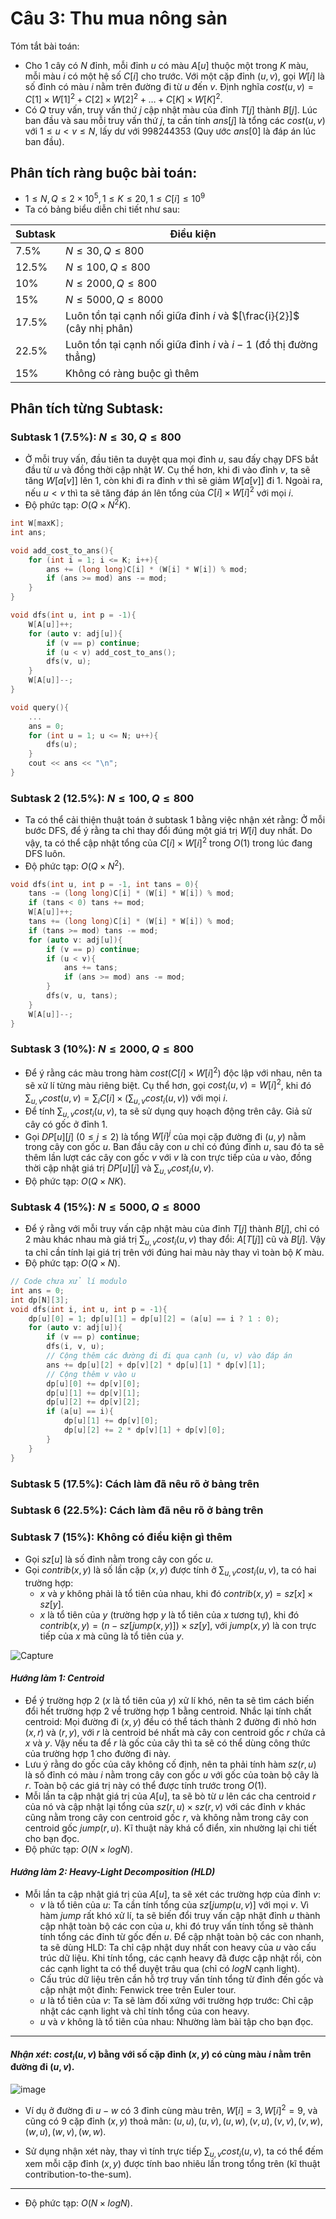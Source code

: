 # Câu 3: Thu mua nông sản
Tóm tắt bài toán: 
- Cho 1 cây có $N$ đỉnh, mỗi đỉnh $u$ có màu $A[u]$ thuộc một trong $K$ màu, mỗi màu $i$ có một hệ số $C[i]$ cho trước.
Với một cặp đỉnh $(u, v)$, gọi $W[i]$ là số đỉnh có màu $i$ nằm trên đường đi từ $u$ đến $v$.
Định nghĩa $cost(u, v) = C[1] × W[1]^2 + C[2] × W[2]^2 + … + C[K] × W[K]^2$.
- Có $Q$ truy vấn, truy vấn thứ $j$ cập nhật màu của đỉnh $T[j]$ thành $B[j]$.
Lúc ban đầu và sau mỗi truy vấn thứ $j$, ta cần tính $ans[j]$ là tổng các $cost(u, v)$ với $1 ≤ u < v ≤ N$, lấy dư với 998244353 (Quy ước $ans[0]$ là đáp án lúc ban đầu).
## Phân tích ràng buộc bài toán:
- $1 \le N,Q \le 2 \times {10^5},1 \le K \le 20,1 \le C\left[ i \right] \le {10^9}$
- Ta có bảng biểu diễn chi tiết như sau:

| Subtask | Điều kiện  | 
|----------|----------|
| 7.5% | $N \le 30, Q \le 800$ |
| 12.5% | $N \le 100, Q \le 800$ |
| 10% | $N \le 2000, Q \le 800$ |
| 15% | $N \le 5000, Q \le 8000$ |
| 17.5% | Luôn tồn tại cạnh nối giữa đỉnh $i$ và $[\frac{i}{2}]$ (cây nhị phân) |
| 22.5% | Luôn tồn tại cạnh nối giữa đỉnh $i$ và $i-1$ (đồ thị đường thẳng) |
| 15% | Không có ràng buộc gì thêm |

## Phân tích từng Subtask: 
### Subtask 1 (7.5%): $N ≤ 30, Q ≤ 800$
- Ở mỗi truy vấn, đầu tiên ta duyệt qua mọi đỉnh $u$, sau đấy chạy DFS bắt đầu từ $u$ và đồng thời cập nhật $W$.
Cụ thể hơn, khi đi vào đỉnh $v$, ta sẽ tăng $W[a[v]]$ lên 1, còn khi đi ra đỉnh $v$ thì sẽ giảm $W[a[v]]$ đi 1. Ngoài ra, nếu $u < v$ thì ta sẽ tăng đáp án lên tổng của $C[i] × W[i]^2$ với mọi $i$.
- Độ phức tạp: $O(Q × N^2K)$.
```cpp
int W[maxK];
int ans;

void add_cost_to_ans(){
    for (int i = 1; i <= K; i++){
        ans += (long long)C[i] * (W[i] * W[i]) % mod;
        if (ans >= mod) ans -= mod;
    }
}

void dfs(int u, int p = -1){
    W[A[u]]++;
    for (auto v: adj[u]){
        if (v == p) continue;
        if (u < v) add_cost_to_ans();
        dfs(v, u);
    }
    W[A[u]]--;
}

void query(){
    ...
    ans = 0;
    for (int u = 1; u <= N; u++){
        dfs(u);
    }
    cout << ans << "\n";
}
```
### Subtask 2 (12.5%): $N ≤ 100, Q ≤ 800$
- Ta có thể cải thiện thuật toán ở subtask 1 bằng việc nhận xét rằng: Ở mỗi bước DFS, để ý rằng ta chỉ thay đổi đúng một giá trị $W[i]$ duy nhất. Do vậy, ta có thể cập nhật tổng của $C[i] × W[i]^2$ trong $O(1)$ trong lúc đang DFS luôn.
- Độ phức tạp: $O(Q × N^2)$.
```cpp
void dfs(int u, int p = -1, int tans = 0){
    tans -= (long long)C[i] * (W[i] * W[i]) % mod;
    if (tans < 0) tans += mod;
    W[A[u]]++;
    tans += (long long)C[i] * (W[i] * W[i]) % mod;
    if (tans >= mod) tans -= mod;
    for (auto v: adj[u]){
        if (v == p) continue;
        if (u < v){
            ans += tans;
            if (ans >= mod) ans -= mod;
        }
        dfs(v, u, tans);
    }
    W[A[u]]--;
}
```
### Subtask 3 (10%): $N ≤ 2000, Q ≤ 800$
- Để ý rằng các màu trong hàm $cost (C[i] × W[i]^2)$ độc lập với nhau, nên ta sẽ xử lí từng màu riêng biệt. Cụ thể hơn, gọi $cost_{i}(u, v) = W[i]^2$, khi đó $\sum_{u,v} cost(u, v) = \sum_{i} C[i] × (\sum_{u,v} cost_{i}(u, v))$ với mọi $i$.
- Để tính $\sum_{u,v} cost_{i}(u, v)$, ta sẽ sử dụng quy hoạch động trên cây. Giả sử cây có gốc ở đỉnh 1.
- Gọi $DP[u][j]$ $(0 ≤ j ≤ 2)$ là tổng $W[i]^j$ của mọi cặp đường đi $(u, y)$ nằm trong cây con gốc $u$. Ban đầu cây con $u$ chỉ có đúng đỉnh $u$, sau đó ta sẽ thêm lần lượt các cây con gốc $v$ với $v$ là con trực tiếp của $u$ vào, đồng thời cập nhật giá trị $DP[u][j]$ và $\sum_{u,v} cost_{i}(u, v)$.
- Độ phức tạp: $O(Q × NK)$.
### Subtask 4 (15%): $N ≤ 5000, Q ≤ 8000$
- Để ý rằng với mỗi truy vấn cập nhật màu của đỉnh $T[j]$ thành $B[j]$, chỉ có 2 màu khác nhau mà giá trị $\sum_{u,v} cost_{i}(u, v)$ thay đổi: $A[T[j]]$ cũ và $B[j]$. Vậy ta chỉ cần tính lại giá trị trên với đúng hai màu này thay vì toàn bộ $K$ màu.
- Độ phức tạp: $O(Q × N)$.
```cpp
// Code chưa xử lí modulo
int ans = 0;
int dp[N][3];
void dfs(int i, int u, int p = -1){
    dp[u][0] = 1; dp[u][1] = dp[u][2] = (a[u] == i ? 1 : 0);
    for (auto v: adj[u]){
        if (v == p) continue;
        dfs(i, v, u);
        // Cộng thêm các đường đi đi qua cạnh (u, v) vào đáp án
        ans += dp[u][2] + dp[v][2] * dp[u][1] * dp[v][1];
        // Cộng thêm v vào u
        dp[u][0] += dp[v][0];
        dp[u][1] += dp[v][1];
        dp[u][2] += dp[v][2];
        if (a[u] == i){
            dp[u][1] += dp[v][0];
            dp[u][2] += 2 * dp[v][1] + dp[v][0];
        }
    }
}
```
### Subtask 5 (17.5%): Cách làm đã nêu rõ ở bảng trên
### Subtask 6 (22.5%): Cách làm đã nêu rõ ở bảng trên
### Subtask 7 (15%): Không có điều kiện gì thêm 
- Gọi $sz[u]$ là số đỉnh nằm trong cây con gốc $u$.
- Gọi $contrib(x, y)$ là số lần cặp $(x, y)$ được tính ở $\sum_{u,v} cost_{i}(u, v)$, ta có hai trường hợp:
   - $x$ và $y$ không phải là tổ tiên của nhau, khi đó $contrib(x, y) = sz[x] × sz[y]$.
   - $x$ là tổ tiên của $y$ (trường hợp $y$ là tổ tiên của $x$ tương tự), khi đó $contrib(x, y) = (n - sz[jump(x, y)]) × sz[y]$, với $jump(x, y)$ là con trực tiếp của $x$ mà cũng là tổ tiên của $y$.

![Capture](https://github.com/MustardLawyer1995/HSGQG-2024/assets/156400720/67e315c7-dd3b-4253-a6aa-5cf7f0824c03)

#### ***Hướng làm 1: Centroid***
   - Để ý trường hợp 2 ($x$ là tổ tiên của $y$) xử lí khó, nên ta sẽ tìm cách biến đổi hết trường hợp 2 về trường hợp 1 bằng centroid.
Nhắc lại tính chất centroid: Mọi đường đi $(x, y)$ đều có thể tách thành 2 đường đi nhỏ hơn $(x, r)$ và $(r, y)$, với $r$ là centroid bé nhất mà cây con centroid gốc $r$ chứa cả $x$ và $y$. Vậy nếu ta để $r$ là gốc của cây thì ta sẽ có thể dùng công thức của trường hợp 1 cho đường đi này.
   - Lưu ý rằng do gốc của cây không cố định, nên ta phải tính hàm $sz(r, u)$ là số đỉnh có màu $i$ nằm trong cây con gốc $u$ với gốc của toàn bộ cây là $r$. Toàn bộ các giá trị này có thể được tính trước trong $O(1)$.
   - Mỗi lần ta cập nhật giá trị của $A[u]$, ta sẽ bò từ $u$ lên các cha centroid $r$ của nó và cập nhật lại tổng của $sz(r, u) × sz(r, v)$ với các đỉnh $v$ khác cũng nằm trong cây con centroid gốc $r$, và không nằm trong cây con centroid gốc $jump(r, u)$. Kĩ thuật này khá cổ điển, xin nhường lại chi tiết cho bạn đọc.
   - Độ phức tạp: $O(N \times log N)$.
#### ***Hướng làm 2: Heavy-Light Decomposition (HLD)***
   - Mỗi lần ta cập nhật giá trị của $A[u]$, ta sẽ xét các trường hợp của đỉnh $v$:
       - $v$ là tổ tiên của $u$: Ta cần tính tổng của $sz[jump(u, v)]$ với mọi $v$. Vì hàm $jump$ rất khó xử lí, ta sẽ biến đổi truy vấn cập nhật đỉnh $u$ thành cập nhật toàn bộ các con của $u$, khi đó truy vấn tính tổng sẽ thành tính tổng các đỉnh từ gốc đến $u$. Để cập nhật toàn bộ các con nhanh, ta sẽ dùng HLD: Ta chỉ cập nhật duy nhất con heavy của $u$ vào cấu trúc dữ liệu. Khi tính tổng, các cạnh heavy đã được cập nhật rồi, còn các cạnh light ta có thể duyệt trâu qua (chỉ có $log N$ cạnh light).
       - Cấu trúc dữ liệu trên cần hỗ trợ truy vấn tính tổng từ đỉnh đến gốc và cập nhật một đỉnh: Fenwick tree trên Euler tour.
       - $u$ là tổ tiên của $v$: Ta sẽ làm đối xứng với trường hợp trước: Chỉ cập nhật các cạnh light và chỉ tính tổng của con heavy.
       - $u$ và $v$ không là tổ tiên của nhau: Nhường làm bài tập cho bạn đọc.
----------------------------------------------------------------------------------------------------------------------------------------
#### ***Nhận xét***: $cost_{i}(u, v)$ bằng với số cặp đỉnh $(x, y)$ có cùng màu $i$ nằm trên đường đi $(u, v)$.

![image](https://github.com/MustardLawyer1995/HSGQG-2024/assets/156400720/fe186c38-c6b7-416f-90c8-4266ec4158fe)

- Ví dụ ở đường đi $u - w$ có 3 đỉnh cùng màu trên, $W[i] = 3, W[i]^2 = 9$, và cũng có 9 cặp đỉnh $(x, y)$ thoả mãn: $(u, u), (u, v), (u, w), (v, u), (v, v), (v, w), (w, u), (w, v), (w, w)$.

- Sử dụng nhận xét này, thay vì tính trực tiếp $\sum_{u,v} cost_{i}(u, v)$, ta có thể đếm xem mỗi cặp đỉnh $(x, y)$ được tính bao nhiêu lần trong tổng trên (kĩ thuật contribution-to-the-sum).
----------------------------------------------------------------------------------------------------------------------------------------

- Độ phức tạp: $O(N \times log N)$.


